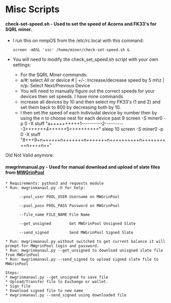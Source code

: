 # Misc Scripts

#### check-set-speed.sh - Used to set the speed of Acorns and FK33's for SQRL miner. 
   * I run this on mmpOS from the /etc/rc.local with this command:
         
         screen -mDSL 'ssc' /home/miner/check-set-speed.sh &
   * You will need to modify the check_set_speed.sh script with your own settings:
      * For the SQRL Miner commands:
      * a/#: select All or device # | +/-: Increase/decrease speed by 5 mhz | n/p: Select Next/Previous Device
      * You will need to manually figure out the correct speeds for your devices then set speeds. I have mine commands
      * increase all devices by 10 and then select my FK33's (1 and 2) and set them back to 800 by decreasing both by 10. 
      * I then set the speed of each indiviudal device by number then by using the n to choose nest for each device past 9
      screen -S miner0 -p 0 -X stuff "a++++++++++1----------2----------3+++++++4++++++5++++++++++"
      sleep 10
      screen -S miner0 -p 0 -X stuff "8+++9+n++++++n+++++++n+++++++n++++++++++n++++++++++n++++n++"


Old Not Valid anymore:

#### mwgrinmanual.py - Used for manual download and upload of slate files from [MWGrinPool](https://www.mwgrinpool.com)
    * Requirements: python3 and requests module
    * Run: mwgrinmanaul.py -h for help:
    
          --pool_user POOL_USER Username on MWGrinPool
          
          --pool_pass POOL_PASS Password on MWGrinPool
          
          --file_name FILE_NAME File Name
          
          --get_unsigned        Get MWGrinPool Unsigned Slate
          
          --send_signed         Send MWGrinPool Signed Slate

    * Run: mwgrinmanaul.py without switched to get current balance it will prompt for MWgrinPool login and password. 
    * Run: mwgrinmanaul.py --get_unsigned to download unisgned slate file from MWGrinPool
    * Run: mwgrinmanaul.py --send_signed to upload signed slate file to MWGrinPool

    Steps:
    * mwgrinmanaul.py --get_unsigned to save file
    * Upload/Transfer file to Exchange or wallet. 
    * Sign file 
    * Download signed file to new name
    * mwgrinmanaul.py --send_signed using downloaded file
